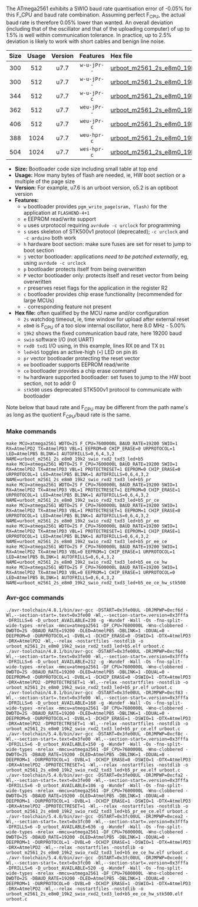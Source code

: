 The ATmega2561 exhibits a SWIO baud rate quantisation error of -0.05% for this F_CPU and baud rate combination. Assuming perfect F<sub>CPU</sub>, the actual baud rate is therefore 0.05% lower than wanted. An overall deviation (including that of the oscillator and that of the uploading computer) of up to 1.5% is well within communication tolerance. In practice, up to 2.5% deviation is likely to work with short cables and benign line noise.

|Size|Usage|Version|Features|Hex file|
|:-:|:-:|:-:|:-:|:--|
|300|512|u7.7|`w-u-jPr--`|[urboot_m2561_2s_e8m0_19k2_swio_rxd2_txd3_led+b5.hex](https://raw.githubusercontent.com/stefanrueger/urboot.hex/main/u7.7/mcus/atmega2561/watchdog_2_s/internal_oscillator_e-5.00%25/%2B8m000000_hz/%2B%2B19k2_baud/uart1_rxd2_txd3/led%2Bb5/urboot_m2561_2s_e8m0_19k2_swio_rxd2_txd3_led%2Bb5.hex)|
|300|512|u7.7|`w-u-jPr--`|[urboot_m2561_2s_e8m0_19k2_swio_rxd2_txd3_led+b5_pr.hex](https://raw.githubusercontent.com/stefanrueger/urboot.hex/main/u7.7/mcus/atmega2561/watchdog_2_s/internal_oscillator_e-5.00%25/%2B8m000000_hz/%2B%2B19k2_baud/uart1_rxd2_txd3/led%2Bb5/urboot_m2561_2s_e8m0_19k2_swio_rxd2_txd3_led%2Bb5_pr.hex)|
|344|512|u7.7|`w-u-jPr-c`|[urboot_m2561_2s_e8m0_19k2_swio_rxd2_txd3_led+b5_pr_ce.hex](https://raw.githubusercontent.com/stefanrueger/urboot.hex/main/u7.7/mcus/atmega2561/watchdog_2_s/internal_oscillator_e-5.00%25/%2B8m000000_hz/%2B%2B19k2_baud/uart1_rxd2_txd3/led%2Bb5/urboot_m2561_2s_e8m0_19k2_swio_rxd2_txd3_led%2Bb5_pr_ce.hex)|
|362|512|u7.7|`weu-jPr--`|[urboot_m2561_2s_e8m0_19k2_swio_rxd2_txd3_led+b5_pr_ee.hex](https://raw.githubusercontent.com/stefanrueger/urboot.hex/main/u7.7/mcus/atmega2561/watchdog_2_s/internal_oscillator_e-5.00%25/%2B8m000000_hz/%2B%2B19k2_baud/uart1_rxd2_txd3/led%2Bb5/urboot_m2561_2s_e8m0_19k2_swio_rxd2_txd3_led%2Bb5_pr_ee.hex)|
|406|512|u7.7|`weu-jPr-c`|[urboot_m2561_2s_e8m0_19k2_swio_rxd2_txd3_led+b5_pr_ee_ce.hex](https://raw.githubusercontent.com/stefanrueger/urboot.hex/main/u7.7/mcus/atmega2561/watchdog_2_s/internal_oscillator_e-5.00%25/%2B8m000000_hz/%2B%2B19k2_baud/uart1_rxd2_txd3/led%2Bb5/urboot_m2561_2s_e8m0_19k2_swio_rxd2_txd3_led%2Bb5_pr_ee_ce.hex)|
|388|1024|u7.7|`weu-hpr-c`|[urboot_m2561_2s_e8m0_19k2_swio_rxd2_txd3_led+b5_ee_ce_hw.hex](https://raw.githubusercontent.com/stefanrueger/urboot.hex/main/u7.7/mcus/atmega2561/watchdog_2_s/internal_oscillator_e-5.00%25/%2B8m000000_hz/%2B%2B19k2_baud/uart1_rxd2_txd3/led%2Bb5/urboot_m2561_2s_e8m0_19k2_swio_rxd2_txd3_led%2Bb5_ee_ce_hw.hex)|
|504|1024|u7.7|`wes-hpr-c`|[urboot_m2561_2s_e8m0_19k2_swio_rxd2_txd3_led+b5_ee_ce_hw_stk500.hex](https://raw.githubusercontent.com/stefanrueger/urboot.hex/main/u7.7/mcus/atmega2561/watchdog_2_s/internal_oscillator_e-5.00%25/%2B8m000000_hz/%2B%2B19k2_baud/uart1_rxd2_txd3/led%2Bb5/urboot_m2561_2s_e8m0_19k2_swio_rxd2_txd3_led%2Bb5_ee_ce_hw_stk500.hex)|

- **Size:** Bootloader code size including small table at top end
- **Usage:** How many bytes of flash are needed, ie, HW boot section or a multiple of the page size
- **Version:** For example, u7.6 is an urboot version, o5.2 is an optiboot version
- **Features:**
  + `w` bootloader provides `pgm_write_page(sram, flash)` for the application at `FLASHEND-4+1`
  + `e` EEPROM read/write support
  + `u` uses urprotocol requiring `avrdude -c urclock` for programming
  + `s` uses skeleton of STK500v1 protocol (deprecated); `-c urclock` and `-c arduino` both work
  + `h` hardware boot section: make sure fuses are set for reset to jump to boot section
  + `j` vector bootloader: applications *need to be patched externally*, eg, using `avrdude -c urclock`
  + `p` bootloader protects itself from being overwritten
  + `P` vector bootloader only: protects itself and reset vector from being overwritten
  + `r` preserves reset flags for the application in the register R2
  + `c` bootloader provides chip erase functionality (recommended for large MCUs)
  + `-` corresponding feature not present
- **Hex file:** often qualified by the MCU name and/or configuration
  + `2s` watchdog timeout, ie, time window for upload after external reset
  + `e8m0` is F<sub>CPU</sub> of a too slow internal oscillator, here 8.0 MHz - 5.00%
  + `19k2` shows the fixed communication baud rate, here 19200 baud
  + `swio` software I/O (not UART)
  + `rxd0 txd1` I/O using, in this example, lines RX `D0` and TX `D1`
  + `led+b5` toggles an active-high (`+`) LED on pin `B5`
  + `pr` vector bootloader protecting the reset vector
  + `ee` bootloader supports EEPROM read/write
  + `ce` bootloader provides a chip erase command
  + `hw` hardware supported bootloader: set fuses to jump to the HW boot section, not to addr 0
  + `stk500` uses deprecated STK500v1 protocol to communicate with bootloader


Note below that baud rate and F<sub>CPU</sub> may be different from the path name's as long as the quotient F<sub>CPU</sub>/baud rate is the same.

### Make commands
```
make MCU=atmega2561 WDTO=2S F_CPU=7600000L BAUD_RATE=19200 SWIO=1 RX=AtmelPD2 TX=AtmelPD3 VBL=1 EEPROM=0 CHIP_ERASE=0 URPROTOCOL=1 LED=AtmelPB5 BLINK=1 AUTOFRILLS=0,6,4,3,2 NAME=urboot_m2561_2s_e8m0_19k2_swio_rxd2_txd3_led+b5
make MCU=atmega2561 WDTO=2S F_CPU=7600000L BAUD_RATE=19200 SWIO=1 RX=AtmelPD2 TX=AtmelPD3 VBL=1 PROTECTRESET=1 EEPROM=0 CHIP_ERASE=0 URPROTOCOL=1 LED=AtmelPB5 BLINK=1 AUTOFRILLS=0,6,4,3,2 NAME=urboot_m2561_2s_e8m0_19k2_swio_rxd2_txd3_led+b5_pr
make MCU=atmega2561 WDTO=2S F_CPU=7600000L BAUD_RATE=19200 SWIO=1 RX=AtmelPD2 TX=AtmelPD3 VBL=1 PROTECTRESET=1 EEPROM=0 CHIP_ERASE=1 URPROTOCOL=1 LED=AtmelPB5 BLINK=1 AUTOFRILLS=0,6,4,3,2 NAME=urboot_m2561_2s_e8m0_19k2_swio_rxd2_txd3_led+b5_pr_ce
make MCU=atmega2561 WDTO=2S F_CPU=7600000L BAUD_RATE=19200 SWIO=1 RX=AtmelPD2 TX=AtmelPD3 VBL=1 PROTECTRESET=1 EEPROM=1 CHIP_ERASE=0 URPROTOCOL=1 LED=AtmelPB5 BLINK=1 AUTOFRILLS=0,6,4,3,2 NAME=urboot_m2561_2s_e8m0_19k2_swio_rxd2_txd3_led+b5_pr_ee
make MCU=atmega2561 WDTO=2S F_CPU=7600000L BAUD_RATE=19200 SWIO=1 RX=AtmelPD2 TX=AtmelPD3 VBL=1 PROTECTRESET=1 EEPROM=1 CHIP_ERASE=1 URPROTOCOL=1 LED=AtmelPB5 BLINK=1 AUTOFRILLS=0,6,4,3,2 NAME=urboot_m2561_2s_e8m0_19k2_swio_rxd2_txd3_led+b5_pr_ee_ce
make MCU=atmega2561 WDTO=2S F_CPU=7600000L BAUD_RATE=19200 SWIO=1 RX=AtmelPD2 TX=AtmelPD3 VBL=0 EEPROM=1 CHIP_ERASE=1 URPROTOCOL=1 LED=AtmelPB5 BLINK=1 AUTOFRILLS=0,6,4,3,2 NAME=urboot_m2561_2s_e8m0_19k2_swio_rxd2_txd3_led+b5_ee_ce_hw
make MCU=atmega2561 WDTO=2S F_CPU=7600000L BAUD_RATE=19200 SWIO=1 RX=AtmelPD2 TX=AtmelPD3 VBL=0 EEPROM=1 CHIP_ERASE=1 URPROTOCOL=0 LED=AtmelPB5 BLINK=1 AUTOFRILLS=0,6,4,3,2 NAME=urboot_m2561_2s_e8m0_19k2_swio_rxd2_txd3_led+b5_ee_ce_hw_stk500
```

### Avr-gcc commands
```
./avr-toolchain/4.8.1/bin/avr-gcc -DSTART=0x3fe00UL -DRJMPWP=0xcf6d -Wl,--section-start=.text=0x3fe00 -Wl,--section-start=.version=0x3fffa -DFRILLS=6 -D_urboot_AVAILABLE=230 -g -Wundef -Wall -Os -fno-split-wide-types -mrelax -mmcu=atmega2561 -DF_CPU=7600000L -Wno-clobbered -DWDTO=2S -DBAUD_RATE=19200 -DLED=AtmelPB5 -DBLINK=1 -DDUAL=0 -DEEPROM=0 -DURPROTOCOL=1 -DVBL=1 -DCHIP_ERASE=0 -DSWIO=1 -DTX=AtmelPD3 -DRX=AtmelPD2 -Wl,--relax -nostartfiles -nostdlib -o urboot_m2561_2s_e8m0_19k2_swio_rxd2_txd3_led+b5.elf urboot.c
./avr-toolchain/4.8.1/bin/avr-gcc -DSTART=0x3fe00UL -DRJMPWP=0xcf6d -Wl,--section-start=.text=0x3fe00 -Wl,--section-start=.version=0x3fffa -DFRILLS=6 -D_urboot_AVAILABLE=212 -g -Wundef -Wall -Os -fno-split-wide-types -mrelax -mmcu=atmega2561 -DF_CPU=7600000L -Wno-clobbered -DWDTO=2S -DBAUD_RATE=19200 -DLED=AtmelPB5 -DBLINK=1 -DDUAL=0 -DEEPROM=0 -DURPROTOCOL=1 -DVBL=1 -DCHIP_ERASE=0 -DSWIO=1 -DTX=AtmelPD3 -DRX=AtmelPD2 -DPROTECTRESET=1 -Wl,--relax -nostartfiles -nostdlib -o urboot_m2561_2s_e8m0_19k2_swio_rxd2_txd3_led+b5_pr.elf urboot.c
./avr-toolchain/4.8.1/bin/avr-gcc -DSTART=0x3fe00UL -DRJMPWP=0xcf83 -Wl,--section-start=.text=0x3fe00 -Wl,--section-start=.version=0x3fffa -DFRILLS=6 -D_urboot_AVAILABLE=168 -g -Wundef -Wall -Os -fno-split-wide-types -mrelax -mmcu=atmega2561 -DF_CPU=7600000L -Wno-clobbered -DWDTO=2S -DBAUD_RATE=19200 -DLED=AtmelPB5 -DBLINK=1 -DDUAL=0 -DEEPROM=0 -DURPROTOCOL=1 -DVBL=1 -DCHIP_ERASE=1 -DSWIO=1 -DTX=AtmelPD3 -DRX=AtmelPD2 -DPROTECTRESET=1 -Wl,--relax -nostartfiles -nostdlib -o urboot_m2561_2s_e8m0_19k2_swio_rxd2_txd3_led+b5_pr_ce.elf urboot.c
./avr-toolchain/5.4.0/bin/avr-gcc -DSTART=0x3fe00UL -DRJMPWP=0xcf8c -Wl,--section-start=.text=0x3fe00 -Wl,--section-start=.version=0x3fffa -DFRILLS=6 -D_urboot_AVAILABLE=150 -g -Wundef -Wall -Os -fno-split-wide-types -mrelax -mmcu=atmega2561 -DF_CPU=7600000L -Wno-clobbered -DWDTO=2S -DBAUD_RATE=19200 -DLED=AtmelPB5 -DBLINK=1 -DDUAL=0 -DEEPROM=1 -DURPROTOCOL=1 -DVBL=1 -DCHIP_ERASE=0 -DSWIO=1 -DTX=AtmelPD3 -DRX=AtmelPD2 -DPROTECTRESET=1 -Wl,--relax -nostartfiles -nostdlib -o urboot_m2561_2s_e8m0_19k2_swio_rxd2_txd3_led+b5_pr_ee.elf urboot.c
./avr-toolchain/5.4.0/bin/avr-gcc -DSTART=0x3fe00UL -DRJMPWP=0xcfa2 -Wl,--section-start=.text=0x3fe00 -Wl,--section-start=.version=0x3fffa -DFRILLS=6 -D_urboot_AVAILABLE=106 -g -Wundef -Wall -Os -fno-split-wide-types -mrelax -mmcu=atmega2561 -DF_CPU=7600000L -Wno-clobbered -DWDTO=2S -DBAUD_RATE=19200 -DLED=AtmelPB5 -DBLINK=1 -DDUAL=0 -DEEPROM=1 -DURPROTOCOL=1 -DVBL=1 -DCHIP_ERASE=1 -DSWIO=1 -DTX=AtmelPD3 -DRX=AtmelPD2 -DPROTECTRESET=1 -Wl,--relax -nostartfiles -nostdlib -o urboot_m2561_2s_e8m0_19k2_swio_rxd2_txd3_led+b5_pr_ee_ce.elf urboot.c
./avr-toolchain/5.4.0/bin/avr-gcc -DSTART=0x3fc00UL -DRJMPWP=0xcea2 -Wl,--section-start=.text=0x3fc00 -Wl,--section-start=.version=0x3fffa -DFRILLS=6 -D_urboot_AVAILABLE=636 -g -Wundef -Wall -Os -fno-split-wide-types -mrelax -mmcu=atmega2561 -DF_CPU=7600000L -Wno-clobbered -DWDTO=2S -DBAUD_RATE=19200 -DLED=AtmelPB5 -DBLINK=1 -DDUAL=0 -DEEPROM=1 -DURPROTOCOL=1 -DVBL=0 -DCHIP_ERASE=1 -DSWIO=1 -DTX=AtmelPD3 -DRX=AtmelPD2 -Wl,--relax -nostartfiles -nostdlib -o urboot_m2561_2s_e8m0_19k2_swio_rxd2_txd3_led+b5_ee_ce_hw.elf urboot.c
./avr-toolchain/5.4.0/bin/avr-gcc -DSTART=0x3fc00UL -DRJMPWP=0xcedc -Wl,--section-start=.text=0x3fc00 -Wl,--section-start=.version=0x3fffa -DFRILLS=6 -D_urboot_AVAILABLE=520 -g -Wundef -Wall -Os -fno-split-wide-types -mrelax -mmcu=atmega2561 -DF_CPU=7600000L -Wno-clobbered -DWDTO=2S -DBAUD_RATE=19200 -DLED=AtmelPB5 -DBLINK=1 -DDUAL=0 -DEEPROM=1 -DURPROTOCOL=0 -DVBL=0 -DCHIP_ERASE=1 -DSWIO=1 -DTX=AtmelPD3 -DRX=AtmelPD2 -Wl,--relax -nostartfiles -nostdlib -o urboot_m2561_2s_e8m0_19k2_swio_rxd2_txd3_led+b5_ee_ce_hw_stk500.elf urboot.c
```

